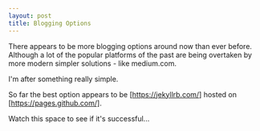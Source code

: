 ```yaml
---
layout: post
title: Blogging Options
---
```


There appears to be more blogging options around now than ever before. Although a lot of the popular platforms of the past are being overtaken by more modern simpler solutions - like medium.com.

I'm after something really simple. 

So far the best option appears to be [https://jekyllrb.com/] hosted on [https://pages.github.com/].

Watch this space to see if it's successful... 

